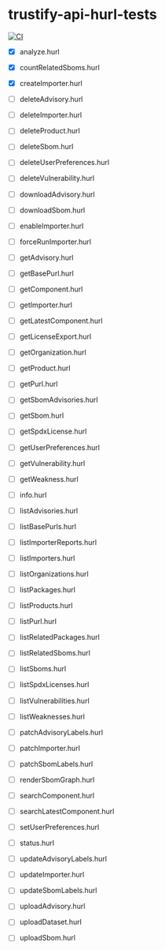 # trustify-api-hurl-tests

[![CI](https://github.com/helio-frota/trustify-api-hurl-tests/actions/workflows/ci.yaml/badge.svg)](https://github.com/helio-frota/trustify-api-hurl-tests/actions/workflows/ci.yaml)

- [x] analyze.hurl
- [x] countRelatedSboms.hurl
- [x] createImporter.hurl
- [ ] deleteAdvisory.hurl
- [ ] deleteImporter.hurl
- [ ] deleteProduct.hurl
- [ ] deleteSbom.hurl
- [ ] deleteUserPreferences.hurl
- [ ] deleteVulnerability.hurl
- [ ] downloadAdvisory.hurl
- [ ] downloadSbom.hurl
- [ ] enableImporter.hurl
- [ ] forceRunImporter.hurl
- [ ] getAdvisory.hurl
- [ ] getBasePurl.hurl
- [ ] getComponent.hurl
- [ ] getImporter.hurl
- [ ] getLatestComponent.hurl
- [ ] getLicenseExport.hurl
- [ ] getOrganization.hurl
- [ ] getProduct.hurl
- [ ] getPurl.hurl
- [ ] getSbomAdvisories.hurl
- [ ] getSbom.hurl
- [ ] getSpdxLicense.hurl
- [ ] getUserPreferences.hurl
- [ ] getVulnerability.hurl
- [ ] getWeakness.hurl
- [ ] info.hurl
- [ ] listAdvisories.hurl
- [ ] listBasePurls.hurl
- [ ] listImporterReports.hurl
- [ ] listImporters.hurl
- [ ] listOrganizations.hurl
- [ ] listPackages.hurl
- [ ] listProducts.hurl
- [ ] listPurl.hurl
- [ ] listRelatedPackages.hurl
- [ ] listRelatedSboms.hurl
- [ ] listSboms.hurl
- [ ] listSpdxLicenses.hurl
- [ ] listVulnerabilities.hurl
- [ ] listWeaknesses.hurl
- [ ] patchAdvisoryLabels.hurl
- [ ] patchImporter.hurl
- [ ] patchSbomLabels.hurl
- [ ] renderSbomGraph.hurl
- [ ] searchComponent.hurl
- [ ] searchLatestComponent.hurl
- [ ] setUserPreferences.hurl
- [ ] status.hurl
- [ ] updateAdvisoryLabels.hurl
- [ ] updateImporter.hurl
- [ ] updateSbomLabels.hurl
- [ ] uploadAdvisory.hurl
- [ ] uploadDataset.hurl
- [ ] uploadSbom.hurl

